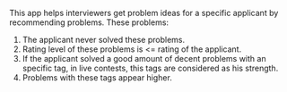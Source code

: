 This app  helps interviewers get problem ideas for a specific applicant by recommending problems.
These problems:
1. The applicant never solved these problems.
2. Rating level of these problems is <= rating of the applicant. 
3. If the applicant solved a good amount of decent problems with an specific tag,
in live contests, this tags are considered as his strength.
4. Problems with these tags appear higher.

